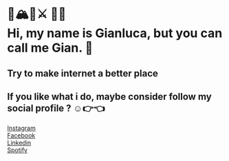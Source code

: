 # 🐺🏔🌲⚔️ 🏴‍☠️ <br/> Hi, my name is Gianluca, but you can call me Gian. 👋
## Try to make internet a better place
## If you like what i do, maybe consider follow my social profile ? ☺️👉️👈️ 

[Instagram](https://www.instagram.com/gianrftcc/)\
[Facebook](https://www.facebook.com/gianluca.raftacco)\
[Linkedin](https://it.linkedin.com/in/gianlucaraftacco)\
[Spotify](https://open.spotify.com/user/xqqr0ahg79vnrhaat3batredc?si=r8hREdMAQ9mxr6XuP4ID-g)
